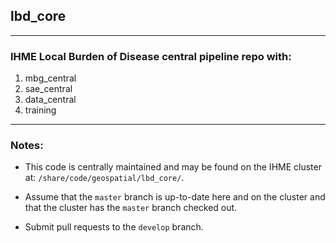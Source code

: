 ## lbd_core

---

### IHME Local Burden of Disease central pipeline repo with:
 1. mbg_central
 2. sae_central
 3. data_central
 4. training

---

### Notes: 
* This code is centrally maintained and may be found on the IHME cluster at: `/share/code/geospatial/lbd_core/`.

* Assume that the `master` branch is up-to-date here and on the cluster and that the cluster has the `master` branch checked out.

* Submit pull requests to the `develop` branch.
